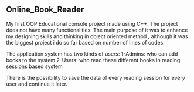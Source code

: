 ## Online_Book_Reader

My first OOP Educational console project made using C++.
The project does not have many functionalities. The main purpose of it was to enhance my designing skills and thinking in object oriented method , although it was the biggest project i do so far based on number of lines of codes.

The application system has two kinds of users:
1-Admins: who can add books to the system
2-Users: who read these different books in reading sessions based system

There is the possibility to save the data of every reading session for every user and continue it later.
